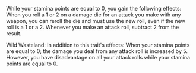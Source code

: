 
While your stamina points are equal to 0, you gain the following effects: When you roll a 1 or 2 on a damage die for an attack you make with any weapon, you can reroll the die and must use the new roll, even if the new roll is a 1 or a 2. Whenever you make an attack roll, subtract 2 from the result. 

Wild Wasteland: In addition to this trait's effects: When your stamina points are equal to 0; the damage you deal from any attack roll is increased by 5. However, you have disadvantage on all your attack rolls while your stamina points are equal to 0.